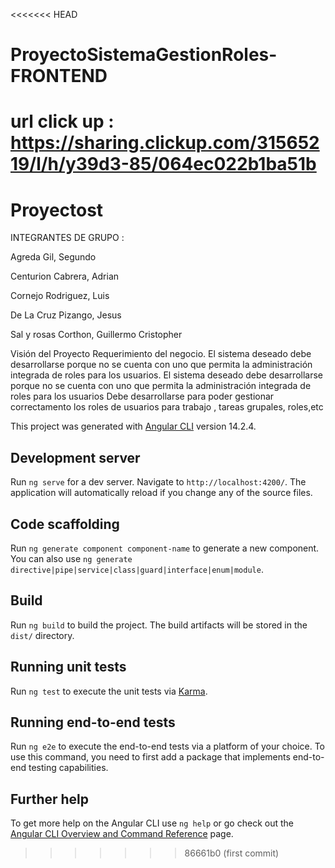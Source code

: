 <<<<<<< HEAD
# ProyectoSistemaGestionRoles-FRONTEND

url click up : https://sharing.clickup.com/31565219/l/h/y39d3-85/064ec022b1ba51b
=======
# Proyectost

INTEGRANTES DE GRUPO :

Agreda Gil, Segundo


Centurion Cabrera, Adrian


Cornejo Rodriguez, Luis


De La Cruz Pizango, Jesus


Sal y rosas Corthon, Guillermo Cristopher


Visión del Proyecto
Requerimiento del negocio.
El sistema deseado debe desarrollarse porque no se cuenta con uno que permita la administración integrada de roles para los usuarios.
El sistema deseado debe desarrollarse porque no se cuenta con uno que permita la administración integrada de roles para los usuarios
Debe desarrollarse para poder gestionar correctamento los roles de usuarios para trabajo , tareas grupales, roles,etc





This project was generated with [Angular CLI](https://github.com/angular/angular-cli) version 14.2.4.

## Development server

Run `ng serve` for a dev server. Navigate to `http://localhost:4200/`. The application will automatically reload if you change any of the source files.

## Code scaffolding

Run `ng generate component component-name` to generate a new component. You can also use `ng generate directive|pipe|service|class|guard|interface|enum|module`.

## Build

Run `ng build` to build the project. The build artifacts will be stored in the `dist/` directory.

## Running unit tests

Run `ng test` to execute the unit tests via [Karma](https://karma-runner.github.io).

## Running end-to-end tests

Run `ng e2e` to execute the end-to-end tests via a platform of your choice. To use this command, you need to first add a package that implements end-to-end testing capabilities.

## Further help

To get more help on the Angular CLI use `ng help` or go check out the [Angular CLI Overview and Command Reference](https://angular.io/cli) page.
>>>>>>> 86661b0 (first commit)
